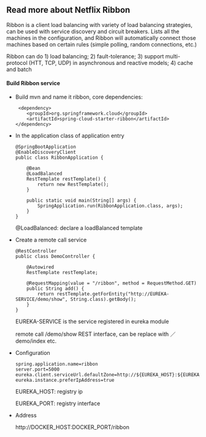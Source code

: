 ## Read more about Netflix Ribbon

Ribbon is a client load balancing with variety of load balancing strategies, can be used with service discovery and circuit breakers. Lists all the machines in the configuration, and Ribbon will automatically connect those machines based on certain rules (simple polling, random connections, etc.)

Ribbon can do 1) load balancing; 2) fault-tolerance; 3) support multi-protocol (HTT, TCP, UDP) in asynchronous and reactive models; 4) cache and batch

#### Build Ribbon service

* Build mvn and name it ribbon, core dependencies:

   ```
    <dependency>
       <groupId>org.springframework.cloud</groupId>
       <artifactId>spring-cloud-starter-ribbon</artifactId>
   </dependency>     
   ```

* In the application class of application entry

   ``` 
   @SpringBootApplication
   @EnableDiscoveryClient
   public class RibbonApplication {
        
       @Bean
       @LoadBalanced
       RestTemplate restTemplate() {
           return new RestTemplate();
       }
    
       public static void main(String[] args) {
           SpringApplication.run(RibbonApplication.class, args);
       }
   }     
   ```
    
   @LoadBalanced: declare a loadBalanced template
   
* Create a remote call service

   ```
   @RestController
   public class DemoController {
    
       @Autowired
       RestTemplate restTemplate;
    
       @RequestMapping(value = "/ribbon", method = RequestMethod.GET)
       public String add() {
           return restTemplate.getForEntity("http://EUREKA-SERVICE/demo/show", String.class).getBody();
       }
   }
   ```

   EUREKA-SERVICE is the service registered in eureka module
   
   remote call /demo/show REST interface, can be replace with ／demo/index etc.

* Configuration

   ``` 
   spring.application.name=ribbon
   server.port=5000
   eureka.client.serviceUrl.defaultZone=http://${EUREKA_HOST}:${EUREKA_PORT}/eureka/
   eureka.instance.preferIpAddress=true     
   ```
    
   EUREKA_HOST: registry ip

   EUREKA_PORT: registry interface

* Address

    http://DOCKER_HOST:DOCKER_PORT/ribbon


